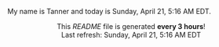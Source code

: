 My name is Tanner and today is Sunday, April 21, 5:16 AM EDT.

<p align="center">This <i>README</i> file is generated <b>every 3 hours</b>!</br>Last refresh: Sunday, April 21, 5:16 AM EDT<br /></p>
